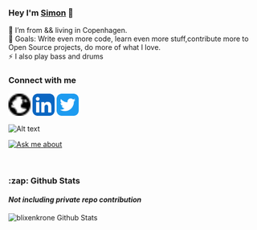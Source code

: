 ### Hey I'm [Simon][website] 👋

🏡 I’m from && living in Copenhagen.
<br />
🥅 Goals: Write even more code, learn even more stuff,contribute more to Open Source projects, do more of what I love.
<br />
⚡ I also play bass and drums
<br />

### Connect with me

[<img alt="blixenkrone.dev" width="44px" background="white" src="https://raw.githubusercontent.com/iconic/open-iconic/master/svg/globe.svg" />][website]
[<img alt="blixenkrone | LinkedIn" width="44px" src="https://github.com/tandpfun/skill-icons/blob/main/icons/LinkedIn.svg" />][linkedin]
[<img alt="blixenkrone | Twitter" width="44px" src="https://github.com/tandpfun/skill-icons/raw/main/icons/Twitter.svg" />][twitter]
<br />

![Alt text](https://github.com/)

[![Ask me about](https://skillicons.dev/icons?i=aws,bash,docker,dynamodb,git,githubactions,go,kubernetes,md,nginx,postgres,raspberrypi,js,ts,redis)](https://skillicons.dev)

<br />


<h3>:zap: Github Stats</h3>
<h4><i>Not including private repo contribution</i></h4>
<img align="left" alt="blixenkrone Github Stats" src="https://github-readme-stats.vercel.app/api?username=blixenkrone&show_icons=true&hide_border=true" />


[website]: https://blixenkrone.dev
[twitter]: https://twitter.com/sblixenkrone
[linkedin]: https://linkedin.com/in/blixenkrone
